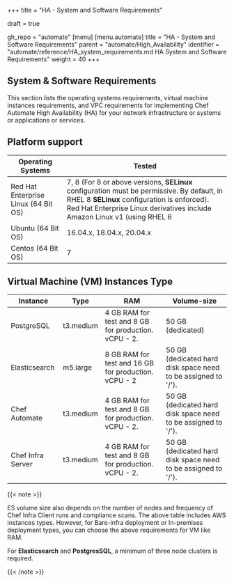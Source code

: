 +++
title = "HA - System and Software Requirements"

draft = true

gh_repo = "automate"
[menu]
  [menu.automate]
    title = "HA - System and Software Requirements"
    parent = "automate/High_Availability"
    identifier = "automate/reference/HA_system_requirements.md HA System and Software Requirements"
    weight = 40
+++

## System & Software Requirements

This section lists the operating systems requirements, virtual machine instances requirements, and VPC requirements for implementing Chef Automate High Availability (HA) for your network infrastructure or systems or applications or services.

## Platform support


| Operating Systems | Tested |
|-------------------|--------|
| Red Hat Enterprise Linux (64 Bit OS) | 7, 8 (For 8 or above versions, **SELinux** configuration must be permissive. By default, in RHEL 8 **SELinux** configuration is enforced). Red Hat Enterprise Linux derivatives include Amazon Linux v1 (using RHEL 6 |packages) and v2 (using RHEL 7packages). |
| Ubuntu (64 Bit OS) | 16.04.x, 18.04.x, 20.04.x |
| Centos (64 Bit OS) | 7 |

## Virtual Machine (VM) Instances Type

| Instance | Type | RAM | Volume-size |
|----------|------|-----|-------------|
|PostgreSQL|t3.medium|4 GB RAM for test and 8 GB for production. vCPU - 2.| 50 GB (dedicated) |hard disk space need to be assigned assigned to '/')|
| Elasticsearch | m5.large | 8 GB RAM for test and 16 GB for production. vCPU - 2 | 50 GB (dedicated hard disk space need to be assigned to '/'). |
| Chef Automate | t3.medium | 4 GB RAM for test and 8 GB for production. vCPU - 2. | 50 GB (dedicated hard disk space need to be assigned to '/'). |
| Chef Infra Server | t3.medium | 4 GB RAM for test and 8 GB for production. vCPU - 2. | 50 GB (dedicated hard disk space need to be assigned to '/').|

{{< note >}}

ES volume size also depends on the number of nodes and frequency of Chef Infra Client runs and compliance scans. The above table includes AWS instances types. However, for Bare-infra deployment or In-premises deployment types, you can choose the above requirements for VM like RAM.

For **Elasticsearch** and **PostgresSQL**, a minimum of three node clusters is required.

{{< /note >}}
